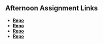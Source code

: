 ## Afternoon Assignment Links

* **[Repo](https://github.com/bjohnson93/game-night)**
* **[Repo](https://github.com/bjohnson93/vendr)**
* **[Repo](https://github.com/bjohnson93/<ASSIGNMENT_REPO>)**
* **[Repo](https://github.com/bjohnson93/<ASSIGNMENT_REPO>)**
